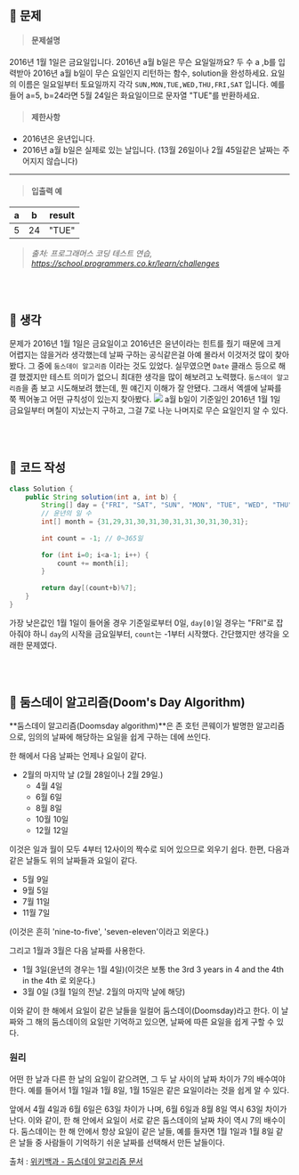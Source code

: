 ## 🚩 문제
><h4>문제설명</h4>
>
2016년 1월 1일은 금요일입니다. 2016년 a월 b일은 무슨 요일일까요? 두 수 a ,b를 입력받아 2016년 a월 b일이 무슨 요일인지 리턴하는 함수, solution을 완성하세요. 요일의 이름은 일요일부터 토요일까지 각각 `SUN,MON,TUE,WED,THU,FRI,SAT`
입니다. 예를 들어 a=5, b=24라면 5월 24일은 화요일이므로 문자열 "TUE"를 반환하세요.
>
><h4>제한사항</h4>
>
* 2016년은 윤년입니다.
* 2016년 a월 b일은 실제로 있는 날입니다. (13월 26일이나 2월 45일같은 날짜는 주어지지 않습니다)
>
----
><h4>입출력 예</h4>
>
|**a**|**b**|result|
|:---:|:---:|:---:|
|5|24|"TUE"|
>
>_출처: 프로그래머스 코딩 테스트 연습, https://school.programmers.co.kr/learn/challenges_

<br>
<br>

## 🌌 생각

문제가 2016년 1월 1일은 금요일이고 2016년은 윤년이라는 힌트를 줬기 때문에
크게 어렵지는 않을거라 생각했는데 날짜 구하는 공식같은걸 아예 몰라서
이것저것 많이 찾아봤다. 그 중에 `둠스데이 알고리즘` 이라는 것도 있었다.
실무였으면 `Date` 클래스 등으로 해결 했겠지만 테스트 의미가 없으니
최대한 생각을 많이 해보려고 노력했다.
`둠스데이 알고리즘`을 좀 보고 시도해보려 했는데, 뭔 얘긴지 이해가 잘 안됐다.
그래서 엑셀에 날짜를 쭉 찍어놓고 어떤 규칙성이 있는지 찾아봤다.
![](https://velog.velcdn.com/images/kimbad1992/post/bd5b46f2-0a35-4031-b845-b01759202357/image.png)
a월 b일이 기준일인 2016년 1월 1일 금요일부터 며칠이 지났는지 구하고,
그걸 7로 나눈 나머지로 무슨 요일인지 알 수 있다.

 <br>
 <br>
 
## 📝 코드 작성

```java
class Solution {
    public String solution(int a, int b) {
        String[] day = {"FRI", "SAT", "SUN", "MON", "TUE", "WED", "THU"};
        // 윤년의 일 수
        int[] month = {31,29,31,30,31,30,31,31,30,31,30,31};
        
        int count = -1; // 0~365일
        
        for (int i=0; i<a-1; i++) {
            count += month[i];
        }
        
        return day[(count+b)%7];
    }
}
````
가장 낮은값인 1월 1일이 들어올 경우 기준일로부터 0일, 
`day[0]`일 경우는 "FRI"로 잡아줘야 하니 `day`의 시작을 금요일부터, `count`는 -1부터 시작했다.
간단했지만 생각을 오래한 문제였다.

<br>
<br>

## 🧾 둠스데이 알고리즘(Doom's Day Algorithm)

**둠스데이 알고리즘(Doomsday algorithm)**은 존 호턴 콘웨이가 발명한 알고리즘으로, 임의의 날짜에 해당하는 요일을 쉽게 구하는 데에 쓰인다.

한 해에서 다음 날짜는 언제나 요일이 같다.

* 2월의 마지막 날 (2월 28일이나 2월 29일.)
  - 4월 4일
  - 6월 6일
  - 8월 8일
  - 10월 10일
  - 12월 12일
  
이것은 일과 월이 모두 4부터 12사이의 짝수로 되어 있으므로 외우기 쉽다. 한편, 다음과 같은 날들도 위의 날짜들과 요일이 같다.

* 5월 9일
* 9월 5일
* 7월 11일
* 11월 7일

(이것은 흔히 'nine-to-five', 'seven-eleven'이라고 외운다.)

그리고 1월과 3월은 다음 날짜를 사용한다.

* 1월 3일(윤년의 경우는 1월 4일)(이것은 보통 the 3rd 3 years in 4 and the 4th in the 4th 로 외운다.)
* 3월 0일 (3월 1일의 전날. 2월의 마지막 날에 해당)

이와 같이 한 해에서 요일이 같은 날들을 일컬어 둠스데이(Doomsday)라고 한다. 이 날짜와 그 해의 둠스데이의 요일만 기억하고 있으면, 날짜에 따른 요일을 쉽게 구할 수 있다.

### 원리
어떤 한 날과 다른 한 날의 요일이 같으려면, 그 두 날 사이의 날짜 차이가 7의 배수여야 한다. 예를 들어서 1월 1일과 1월 8일, 1월 15일은 같은 요일이라는 것을 쉽게 알 수 있다.

앞에서 4월 4일과 6월 6일은 63일 차이가 나며, 6월 6일과 8월 8일 역시 63일 차이가 난다. 이와 같이, 한 해 안에서 요일이 서로 같은 둠스데이의 날짜 차이 역시 7의 배수이다. 둠스데이는 한 해 안에서 항상 요일이 같은 날들, 예를 들자면 1월 1일과 1월 8일 같은 날들 중 사람들이 기억하기 쉬운 날짜를 선택해서 만든 날들이다.

출처 : [위키백과 - 둠스데이 알고리즘 문서](https://ko.wikipedia.org/wiki/%EB%91%A0%EC%8A%A4%EB%8D%B0%EC%9D%B4_%EC%95%8C%EA%B3%A0%EB%A6%AC%EC%A6%98)